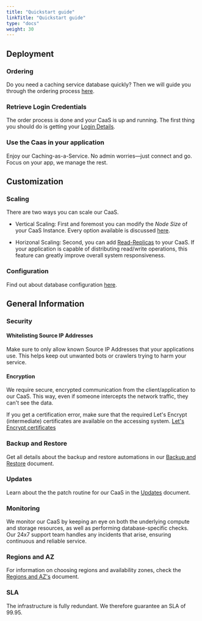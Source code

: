 ```yaml
---
title: "Quickstart guide"
linkTitle: "Quickstart guide"
type: "docs"
weight: 30
---
```


## Deployment

### Ordering

Do you need a caching service database quickly? Then we will guide you through the ordering process [here](../../tutorials/ordering/).

### Retrieve Login Credentials

The order process is done and your CaaS is up and running. The first thing you should do is getting your [Login Details](../../tutorials/retrieve_login_credentials/).


### Use the Caas in your application

Enjoy our Caching-as-a-Service. No admin worries—just connect and go. Focus on your app, we manage the rest.

## Customization

### Scaling

There are two ways you can scale our CaaS.

- Vertical Scaling: First and foremost you can modify the *Node Size* of your CaaS Instance. Every option available is discussed [here](../../documentation/nodesize/).

- Horizonal Scaling: Second, you can add [Read-Replicas](../../documentation/read_replicas/) to your CaaS. If your application is capable of distributing read/write operations, this feature can greatly improve overall system responsiveness.

### Configuration

Find out about database configuration [here](../../documentation/configuration/).

## General Information

### Security

#### Whitelisting Source IP Addresses

Make sure to only allow known Source IP Addresses that your applications use. This helps keep out unwanted bots or crawlers trying to harm your service.

#### Encryption

We require secure, encrypted communication from the client/application to our CaaS. This way, even if someone intercepts the network traffic, they can't see the data.

If you get a certification error, make sure that the required Let's Encrypt (intermediate) certificates are available on the accessing system. [Let's Encrypt certificates](https://letsencrypt.org/certificates/)

### Backup and Restore

Get all details about the backup and restore automations in our [Backup and Restore](../../documentation/backup/) document.

### Updates

Learn about the the patch routine for our CaaS in the [Updates](../../documentation/update/) document.

### Monitoring

We monitor our CaaS by keeping an eye on both the underlying compute and storage resources, as well as performing database-specific checks. Our 24x7 support team handles any incidents that arise, ensuring continuous and reliable service.

### Regions and AZ

For information on choosing regions and availability zones, check the [Regions and AZ's](../../../general/plusserver-region-az/) document.

### SLA

The infrastructure is fully redundant. We therefore guarantee an SLA of 99.95.
